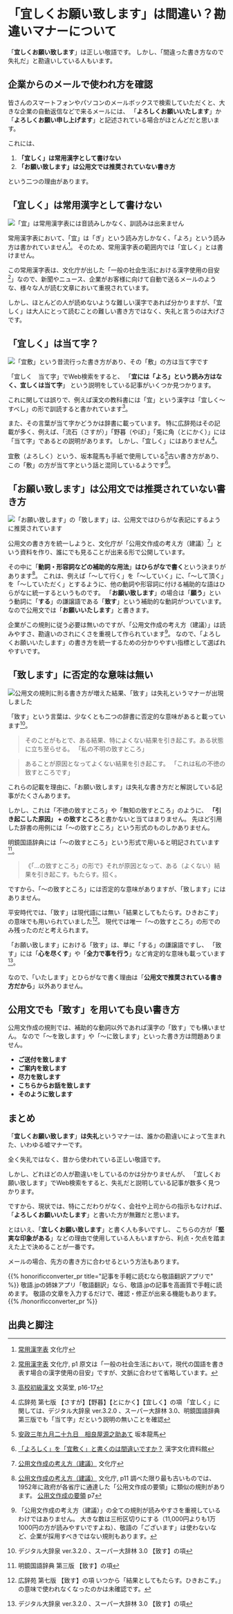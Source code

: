 # 「宜しくお願い致します」は間違い？勘違いマナーについて
「**宜しくお願い致します**」は正しい敬語です。
しかし、「間違った書き方なので失礼だ」と勘違いしている人もいます。

## 企業からのメールで使われ方を確認
皆さんのスマートフォンやパソコンのメールボックスで検索していただくと、大きな企業の自動返信などで来るメールには、
「**よろしくお願いいたします**」か「**よろしくお願い申し上げます**」と記述されている場合がほとんどだと思います。

これには、

1. **「宜しく」は常用漢字として書けない**
2. **「お願い致します」は公用文では推奨されていない書き方**

という二つの理由があります。

## 「宜しく」は常用漢字として書けない
![「宜」は常用漢字表には音読みしかなく、訓読みは出来ません](/img/hxfhjg5e46.webp)

常用漢字表において、「宜」は「ぎ」という読み方しかなく、「よろ」という読み方は書かれていません[^1]。
そのため、常用漢字表の範囲内では「宜しく」とは書けません。

この常用漢字表は、文化庁が出した「一般の社会生活における漢字使用の目安[^2]」なので、新聞やニュース、企業がお客様に向けて自動で送るメールのような、様々な人が読む文章において重視されています。

しかし、ほとんどの人が読めないような難しい漢字であれば分かりますが、「宜しく」は大人にとって読むことの難しい書き方ではなく、失礼と言うのは大げさです。

## 「宜しく」は当て字？
![「宜敷」という昔流行った書き方があり、その「敷」の方は当て字です](/img/434agkd2rf.webp)

「宜しく　当て字」でWeb検索をすると、
「**宜には「よろ」という読み方はなく、宜しくは当て字**」
という説明をしている記事がいくつか見つかります。

これに関しては誤りで、例えば漢文の教科書には「宜」という漢字は「宜しく〜すべし」の形で訓読すると書かれています[^3]。

また、その言葉が当て字かどうかは辞書に載っています。
特に広辞苑はその記載が多く、例えば、「流石（さすが）」「野暮（やぼ）」「兎に角（とにかく）」には「当て字」であるとの説明があります。
しかし、「宜しく」にはありません[^4]。

宜敷（よろしく）という、坂本龍馬も手紙で使用している[^5]古い書き方があり、この「敷」の方が当て字という話と混同しているようです[^6]。

## 「お願い致します」は公用文では推奨されていない書き方
![「お願い致します」の「致します」は、公用文ではひらがな表記にするように推奨されています](/img/4819483.webp)

公用文の書き方を統一しようと、文化庁が「公用文作成の考え方（建議）[^7]」という資料を作り、誰にでも見ることが出来る形で公開しています。

その中に「**動詞・形容詞などの補助的な用法**」**はひらがなで書く**という決まりがあります[^8]。
これは、例えば「〜して行く」を「〜していく」に、「〜して頂く」を「〜していただく」とするように、他の動詞や形容詞に付ける補助的な語はひらがなに統一するというものです。
「**お願い致します**」の場合は「**願う**」という動詞に「**する**」の謙譲語である「**致す**」という補助的な動詞がついています。
なので公用文では「**お願いいたします**」と書きます。

企業がこの規則に従う必要は無いのですが、「公用文作成の考え方（建議）」は読みやすさ、勘違いのされにくさを重視して作られています[^9]。
なので、「よろしくお願いいたします」の書き方を統一するための分かりやすい指標として選ばれやすいです。

## 「致します」に否定的な意味は無い
![公用文の規則に則る書き方が増えた結果、「致す」は失礼というマナーが出現しました](/img/scu3ew97ua.webp)

「致す」という言葉は、少なくとも二つの辞書に否定的な意味があると載っています[^10]。

> そのことがもとで、ある結果、特によくない結果を引き起こす。ある状態に立ち至らせる。
> 「私の不明の致すところ」

> あることが原因となってよくない結果を引き起こす。
> 「これは私の不徳の致すところです」

これらの記載を理由に、「お願い致します」は失礼な書き方だと解説している記事がたくさんあります。

しかし、これは「不徳の致すところ」や「無知の致すところ」のように、
**「引き起こした原因」 + の致すところ**と書かないと当てはまりません。
先ほど引用した辞書の用例には「〜の致すところ」という形式のものしかありません。

明鏡国語辞典には「〜の致すところ」という形式で用いると明記されています[^11]。

> 《「…の致すところ」の形で》それが原因となって、ある（よくない）結果を引き起こす。もたらす。招く。

ですから、「〜の致すところ」には否定的な意味がありますが、「致します」にはありません。

平安時代では、「致す」は現代語には無い「結果としてもたらす。ひきおこす」の意味でも用いられていました[^12]。
現代では唯一「〜の致すところ」の形でのみ残ったのだと考えられます。

「お願い致します」における「致す」は、単に「する」の謙譲語ですし、
「致す」には「**心を尽くす**」や「**全力で事を行う**」など肯定的な意味も載っています[^10]。

なので、「いたします」とひらがなで書く理由は「**公用文で推奨されている書き方だから**」以外ありません。

## 公用文でも「致す」を用いても良い書き方
公用文作成の規則では、補助的な動詞以外であれば漢字の「致す」でも構いません。
なので「〜を致します」や「〜に致します」といった書き方は問題ありません。

* **ご送付を致します**
* **ご案内を致します**
* **尽力を致します**
* **こちらからお話を致します**
* **そのように致します**

## まとめ
「**宜しくお願い致します**」**は失礼**というマナーは、誰かの勘違いによって生まれた、いわゆる嘘マナーです。

全く失礼ではなく、昔から使われている正しい敬語です。

しかし、どれほどの人が勘違いをしているのかは分かりませんが、
「宜しくお願い致します」でWeb検索をすると、失礼だと説明している記事が数多く見つかります。

ですから、現状では、特にこだわりがなく、会社や上司からの指示もなければ、
「**よろしくお願いいたします**」と書いた方が無難だと思います。

とはいえ、「**宜しくお願い致します**」と書く人も多いですし、
こちらの方が「**堅実な印象がある**」などの理由で使用している人もいますから、利点・欠点を踏まえた上で決めることが一番です。

メールの場合、先方の書き方に合わせるという方法もあります。

{{% honorificconverter_pr title="記事を手軽に読むなら敬語翻訳アプリで" %}}
敬語.jpの姉妹アプリ「敬語翻訳」なら、敬語.jpの記事を高画質で手軽に読めます。
敬語の文章を入力するだけで、確認・修正が出来る機能もあります。
{{% /honorificconverter_pr %}}

## 出典と脚注
[^1]: [常用漢字表](https://www.bunka.go.jp/kokugo_nihongo/sisaku/joho/joho/kijun/naikaku/pdf/joyokanjihyo_20101130.pdf) 文化庁
[^2]: [常用漢字表](https://www.bunka.go.jp/kokugo_nihongo/sisaku/joho/joho/kijun/naikaku/pdf/joyokanjihyo_20101130.pdf) 文化庁, p1
原文は「一般の社会生活において，現代の国語を書き表す場合の漢字使用の目安」ですが、文脈に合わせて省略しています。
[^3]: [高校初級漢文](https://www.amazon.co.jp/dp/4578012476) 文英堂, p16-17
[^4]: 広辞苑 第七版 【さすが】【野暮】【とにかく】【宜しく】の項
「宜しく」に関しては、デジタル大辞泉 ver.3.2.0 、スーパー大辞林 3.0、明鏡国語辞典 第三版でも「当て字」だという説明の無いことを確認
[^5]: [安政三年九月二十九日　相良屋源之助あて](https://www.aozora.gr.jp/cards/000908/card51382.html) 坂本龍馬
[^6]: [「よろしく」を「宜敷く」と書くのは間違いですか？](https://kanjibunka.com/kanji-faq/old-faq/q0328/) 漢字文化資料館
[^7]: [公用文作成の考え方（建議）](https://www.bunka.go.jp/seisaku/bunkashingikai/kokugo/hokoku/pdf/93651301_01.pdf) 文化庁
[^8]: [公用文作成の考え方（建議）](https://www.bunka.go.jp/seisaku/bunkashingikai/kokugo/hokoku/pdf/93651301_01.pdf) 文化庁, p11
調べた限り最も古いものでは、1952年に政府が各省庁に通達した「公用文作成の要領」に類似の規則があります。
[公用文作成の要領](https://www.bunka.go.jp/kokugo_nihongo/sisaku/joho/joho/series/21/pdf/kokugo_series_021_02.pdf) p7
[^9]: 「公用文作成の考え方（建議）」の全ての規則が読みやすさを重視しているわけではありません。
大きな数は三桁区切りにする（11,000円よりも1万1000円の方が読みやすいですよね）、敬語の「ございます」は使わないなど、企業が採用すべきではない規則もあります。
[^10]: デジタル大辞泉 ver.3.2.0 、スーパー大辞林 3.0 【致す】の項
[^11]: 明鏡国語辞典 第三版 【致す】の項
[^12]: 広辞苑 第七版 【致す】の項
いつから「結果としてもたらす。ひきおこす。」の意味で使われなくなったのかは未確認です。
